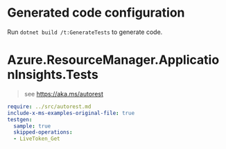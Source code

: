 # Generated code configuration

Run `dotnet build /t:GenerateTests` to generate code.

# Azure.ResourceManager.ApplicationInsights.Tests

> see https://aka.ms/autorest
``` yaml
require: ../src/autorest.md
include-x-ms-examples-original-file: true
testgen:
  sample: true
  skipped-operations:
  - LiveToken_Get
```
